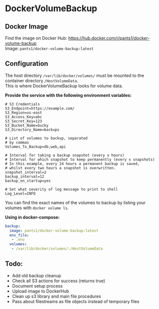 # DockerVolumeBackup

## Docker Image

Find the image on Docker Hub: https://hub.docker.com/r/pants1/docker-volume-backup    
Image: `pants1/docker-volume-backup:latest`

## Configuration

The host directory `/var/lib/docker/volumes/` must be mounted to the container directory `/HostVolumeData`.    
This is where DockerVolumeBackup looks for volume data.

**Provide the service with the following environment variables:**
```
# S3 Credentials
S3_Endpoint=https://example.com/
S3_Region=us-east
S3_Access_Key=abc
S3_Secret_Key=123
S3_Bucket_Name=bucky
S3_Directory_Name=backups

# List of volumes to backup, separated
# by commas
Volumes_To_Backup=db,web,api

# Interval for taking a backup snapshot (every x hours)
# Interval for which snapshot to keep permanently (every x snapshots)
# In this example, every 24 hours a permanent backup is saved,
# whilst every two hours a snapshot is overwritten.
snapshot_interval=2
backup_interval=12
backup_on_startup=yes

# Set what severity of log message to print to shell
Log_Level=INFO
```

You can find the exact names of the volumes to backup by listing your volumes with `docker volume ls`.

**Using in docker-compose:**

```yml
backup:
  image: pants1/docker-volume-backup:latest
  env_file:
   - .env
  volumes:
   - /var/lib/docker/volumes/:/HostVolumeData
```

## Todo:    
 - Add old backup cleanup
 - Check all S3 actions for success (returns true)
 - Document setup process
 - Upload image to DockerHub
 - Clean up s3 library and main file procedures
 - Pass about filestreams as file objects instead of temporary files